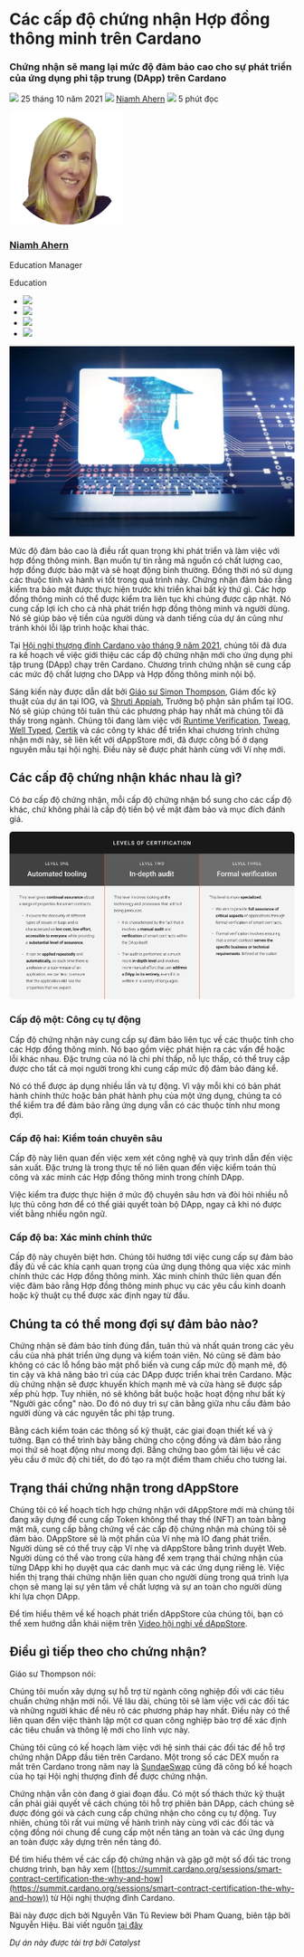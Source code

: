 # Các cấp độ chứng nhận Hợp đồng thông minh trên Cardano

### **Chứng nhận sẽ mang lại mức độ đảm bảo cao cho sự phát triển của ứng dụng phi tập trung (DApp) trên Cardano**

![](img/2021-10-25-new-certification-levels-for-smart-contracts-on-cardano.002.png) 25 tháng 10 năm 2021 ![](img/2021-10-25-new-certification-levels-for-smart-contracts-on-cardano.002.png) [Niamh Ahern](tmp//en/blog/authors/niamh-ahern/page-1/) ![](img/2021-10-25-new-certification-levels-for-smart-contracts-on-cardano.003.png) 5 phút đọc

![Niamh Ahern](img/2021-10-25-new-certification-levels-for-smart-contracts-on-cardano.004.png)[](tmp//en/blog/authors/niamh-ahern/page-1/)

### [**Niamh Ahern**](tmp//en/blog/authors/niamh-ahern/page-1/)

Education Manager

Education

- ![](img/2021-10-25-new-certification-levels-for-smart-contracts-on-cardano.005.png)[](mailto:niamh.ahern@iohk.io "Email")
- ![](img/2021-10-25-new-certification-levels-for-smart-contracts-on-cardano.006.png)[](https://www.linkedin.com/in/niamh-ahern-67849949/ "LinkedIn")
- ![](img/2021-10-25-new-certification-levels-for-smart-contracts-on-cardano.007.png)[](https://twitter.com/nahern_iohk?lang=en "Twitter")
- ![](img/2021-10-25-new-certification-levels-for-smart-contracts-on-cardano.008.png)[](https://github.com/nahern "GitHub")

![Các cấp độ chứng nhận mới cho Hợp đồng thông minh trên Cardano](img/2021-10-25-new-certification-levels-for-smart-contracts-on-cardano.009.jpeg)

Mức độ đảm bảo cao là điều rất quan trọng khi phát triển và làm việc với hợp đồng thông minh. Bạn muốn tự tin rằng mã nguồn có chất lượng cao, hợp đồng được bảo mật và sẽ hoạt động bình thường. Đồng thời nó sử dụng các thuộc tính và hành vi tốt trong quá trình này. Chứng nhận đảm bảo rằng kiểm tra bảo mật được thực hiện trước khi triển khai bất kỳ thứ gì. Các hợp đồng thông minh có thể được kiểm tra liên tục khi chúng được cập nhật. Nó cung cấp lợi ích cho cả nhà phát triển hợp đồng thông minh và người dùng. Nó sẽ giúp bảo vệ tiền của người dùng và danh tiếng của dự án cũng như tránh khỏi lỗi lập trình hoặc khai thác.

Tại [Hội nghị thượng đỉnh Cardano vào tháng 9 năm 2021](https://summit.cardano.org/), chúng tôi đã đưa ra kế hoạch về việc giới thiệu các cấp độ chứng nhận mới cho ứng dụng phi tập trung (DApp) chạy trên Cardano. Chương trình chứng nhận sẽ cung cấp các mức độ chất lượng cho DApp và Hợp đồng thông minh nội bộ.

Sáng kiến này được dẫn dắt bởi [Giáo sư Simon Thompson](https://iohk.io/en/team/simon-thompson), Giám đốc kỹ thuật của dự án tại IOG, và [Shruti Appiah](https://iohk.io/en/team/shruti-appiah), Trưởng bộ phận sản phẩm tại IOG. Nó sẽ giúp chúng tôi tuân thủ các phương pháp hay nhất mà chúng tôi đã thấy trong ngành. Chúng tôi đang làm việc với [Runtime Verification](https://runtimeverification.com/), [Tweag](https://www.tweag.io/), [Well Typed](https://well-typed.com/), [Certik](https://www.certik.io/) và các công ty khác để triển khai chương trình chứng nhận mới này, sẽ liên kết với dAppStore mới, đã được công bố ở dạng nguyên mẫu tại hội nghị. Điều này sẽ được phát hành cùng với Ví nhẹ mới.

## **Các cấp độ chứng nhận khác nhau là gì?**

Có *ba* cấp độ chứng nhận, mỗi cấp độ chứng nhận bổ sung cho các cấp độ khác, chứ không phải là cấp độ tiến bộ về mặt đảm bảo và mục đích đánh giá.

![](img/2021-10-25-new-certification-levels-for-smart-contracts-on-cardano.010.png)

### **Cấp độ một: Công cụ tự động**

Cấp độ chứng nhận này cung cấp sự đảm bảo liên tục về các thuộc tính cho các Hợp đồng thông minh. Nó bao gồm việc phát hiện ra các vấn đề hoặc lỗi khác nhau. Đặc trưng của nó là chi phí thấp, nỗ lực thấp, có thể truy cập được cho tất cả mọi người trong khi cung cấp mức độ đảm bảo đáng kể.

Nó có thể được áp dụng nhiều lần và tự động. Vì vậy mỗi khi có bản phát hành chính thức hoặc bản phát hành phụ của một ứng dụng, chúng ta có thể kiểm tra để đảm bảo rằng ứng dụng vẫn có các thuộc tính như mong đợi.

### **Cấp độ hai: Kiểm toán chuyên sâu**

Cấp độ này liên quan đến việc xem xét công nghệ và quy trình dẫn đến việc sản xuất. Đặc trưng là trong thực tế nó liên quan đến việc kiểm toán thủ công và xác minh các Hợp đồng thông minh trong chính DApp.

Việc kiểm tra được thực hiện ở mức độ chuyên sâu hơn và đòi hỏi nhiều nỗ lực thủ công hơn để có thể giải quyết toàn bộ DApp, ngay cả khi nó được viết bằng nhiều ngôn ngữ.

### **Cấp độ ba: Xác minh chính thức**

Cấp độ này chuyên biệt hơn. Chúng tôi hướng tới việc cung cấp sự đảm bảo đầy đủ về các khía cạnh quan trọng của ứng dụng thông qua việc xác minh chính thức các Hợp đồng thông minh. Xác minh chính thức liên quan đến việc đảm bảo rằng Hợp đồng thông minh phục vụ các yêu cầu kinh doanh hoặc kỹ thuật cụ thể được xác định ngay từ đầu.

## **Chúng ta có thể mong đợi sự đảm bảo nào?**

Chứng nhận sẽ đảm bảo tính đúng đắn, tuân thủ và nhất quán trong các yêu cầu của nhà phát triển ứng dụng và kiểm toán viên. Nó cũng sẽ đảm bảo không có các lỗ hổng bảo mật phổ biến và cung cấp mức độ mạnh mẽ, độ tin cậy và khả năng bảo trì của các DApp được triển khai trên Cardano. Mặc dù chứng nhận sẽ được khuyến khích mạnh mẽ và cửa hàng sẽ được sắp xếp phù hợp. Tuy nhiên, nó sẽ không bắt buộc hoặc hoạt động như bất kỳ "Người gác cổng" nào. Do đó nó duy trì sự cân bằng giữa nhu cầu đảm bảo người dùng và các nguyên tắc phi tập trung.

Bằng cách kiểm toán các thông số kỹ thuật, các giai đoạn thiết kế và ý tưởng. Bạn có thể trình bày bằng chứng cho cộng đồng và đảm bảo rằng mọi thứ sẽ hoạt động như mong đợi. Bằng chứng bao gồm tài liệu về các yêu cầu ở mức độ chi tiết, do đó tạo ra một điểm tham chiếu cho tương lai.

## **Trạng thái chứng nhận trong dAppStore**

Chúng tôi có kế hoạch tích hợp chứng nhận với dAppStore mới mà chúng tôi đang xây dựng để cung cấp Token không thể thay thế (NFT) an toàn bằng mật mã, cung cấp bằng chứng về các cấp độ chứng nhận mà chúng tôi sẽ đảm bảo. DAppStore sẽ là một phần của Ví nhẹ mà IO đang phát triển. Người dùng sẽ có thể truy cập Ví nhẹ và dAppStore bằng trình duyệt Web. Người dùng có thể vào trong cửa hàng để xem trạng thái chứng nhận của từng DApp khi họ duyệt qua các danh mục và các ứng dụng riêng lẻ. Việc hiển thị trạng thái chứng nhận liên quan cho người dùng trong quá trình lựa chọn sẽ mang lại sự yên tâm về chất lượng và sự an toàn cho người dùng khi lựa chọn DApp.

Để tìm hiểu thêm về kế hoạch phát triển dAppStore của chúng tôi, bạn có thể xem hướng dẫn khái niệm trên [Video hội nghị về dAppStore](https://summit.cardano.org/sessions/redefining-dapp-discovery-bringing-dapps-to-the-mass-market).

## **Điều gì tiếp theo cho chứng nhận?**

Giáo sư Thompson nói:

Chúng tôi muốn xây dựng sự hỗ trợ từ ngành công nghiệp đối với các tiêu chuẩn chứng nhận mới nổi. Về lâu dài, chúng tôi sẽ làm việc với các đối tác và những người khác để nêu rõ các phương pháp hay nhất. Điều này có thể liên quan đến việc thành lập một cơ quan công nghiệp bảo trợ để xác định các tiêu chuẩn và thông lệ mới cho lĩnh vực này.

Chúng tôi cũng có kế hoạch làm việc với hệ sinh thái các đối tác để hỗ trợ chứng nhận DApp đầu tiên trên Cardano. Một trong số các DEX muốn ra mắt trên Cardano trong năm nay là [SundaeSwap](https://sundaeswap.finance/) cũng đã công bố kế hoạch của họ tại Hội nghị thượng đỉnh để được chứng nhận.

Chứng nhận vẫn còn đang ở giai đoạn đầu. Có một số thách thức kỹ thuật cần phải giải quyết về cách chúng tôi hỗ trợ phiên bản DApp, cách chúng sẽ được đóng gói và cách cung cấp chứng nhận cho công cụ tự động. Tuy nhiên, chúng tôi rất vui mừng về hành trình này cùng với các đối tác và cộng đồng nói chung để cung cấp một nền tảng an toàn và các ứng dụng an toàn được xây dựng trên nền tảng đó.

Để tìm hiểu thêm về các cấp độ chứng nhận và gặp gỡ một số đối tác trong chương trình, bạn hãy xem ([https://summit.cardano.org/sessions/smart-contract-certification-the-why-and-how](https://summit.cardano.org/sessions/smart-contract-certification-the-why-and-how)) từ Hội nghị thượng đỉnh Cardano.

Bài này được dịch bởi Nguyễn Văn Tú Review bởi Pham Quang, biên tập bởi Nguyễn Hiệu. Bài viết nguồn [tại đây](https://iohk.io/en/blog/posts/2021/10/25/new-certification-levels-for-smart-contracts-on-cardano)

*Dự án này được tài trợ bởi Catalyst*

